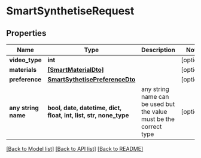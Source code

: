 # SmartSynthetiseRequest


## Properties
Name | Type | Description | Notes
------------ | ------------- | ------------- | -------------
**video_type** | **int** |  | [optional] 
**materials** | [**[SmartMaterialDto]**](SmartMaterialDto.md) |  | [optional] 
**preference** | [**SmartSythetisePreferenceDto**](SmartSythetisePreferenceDto.md) |  | [optional] 
**any string name** | **bool, date, datetime, dict, float, int, list, str, none_type** | any string name can be used but the value must be the correct type | [optional]

[[Back to Model list]](../README.md#documentation-for-models) [[Back to API list]](../README.md#documentation-for-api-endpoints) [[Back to README]](../README.md)


